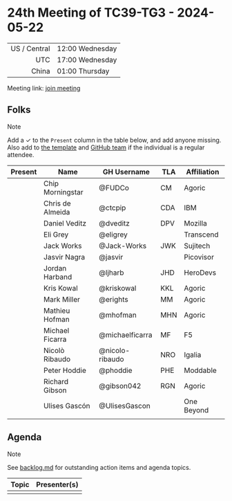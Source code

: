 # 24th Meeting of TC39-TG3 - 2024-05-22

|              |                 |
| -----------: | --------------- |
| US / Central | 12:00 Wednesday |
|          UTC | 17:00 Wednesday |
|        China | 01:00 Thursday  |

Meeting link: [join meeting](https://ibm.webex.com/ibm/j.php?MTID=me87a7dba2f405268a892bc69ad1c3cdd)

## Folks

> [!NOTE]
> Add a ✓ to the `Present` column in the table below, and add anyone missing. Also add to [the template](../template.md) and [GitHub team](https://github.com/orgs/tc39/teams/tg3) if the individual is a regular attendee.

| Present | Name             | GH Username     | TLA | Affiliation |
| :-----: | ---------------- | --------------- | --- | ----------- |
|         | Chip Morningstar | @FUDCo          | CM  | Agoric      |
|         | Chris de Almeida | @ctcpip         | CDA | IBM         |
|         | Daniel Veditz    | @dveditz        | DPV | Mozilla     |
|         | Eli Grey         | @eligrey        |     | Transcend   |
|         | Jack Works       | @Jack-Works     | JWK | Sujitech    |
|         | Jasvir Nagra     | @jasvir         |     | Picovisor   |
|         | Jordan Harband   | @ljharb         | JHD | HeroDevs    |
|         | Kris Kowal       | @kriskowal      | KKL | Agoric      |
|         | Mark Miller      | @erights        | MM  | Agoric      |
|         | Mathieu Hofman   | @mhofman        | MHN | Agoric      |
|         | Michael Ficarra  | @michaelficarra | MF  | F5          |
|         | Nicolò Ribaudo   | @nicolo-ribaudo | NRO | Igalia      |
|         | Peter Hoddie     | @phoddie        | PHE | Moddable    |
|         | Richard Gibson   | @gibson042      | RGN | Agoric      |
|         | Ulises Gascón    | @UlisesGascon   |     | One Beyond  |
|         |                  |                 |     |             |

## Agenda

> [!NOTE]
> See [backlog.md](../backlog.md) for outstanding action items and agenda topics.

| Topic                                      | Presenter(s) |
| ------------------------------------------ | ------------ |
|                                            |              |
